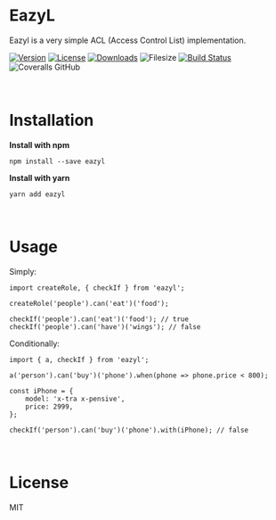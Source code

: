# EazyL

Eazyl is a very simple ACL (Access Control List) implementation.

[![Version](https://img.shields.io/npm/v/eazyl.svg?style=flat-square)](https://www.npmjs.com/package/eazyl)
[![License](https://img.shields.io/npm/l/eazyl.svg?style=flat-square)](https://www.npmjs.com/package/eazyl)
[![Downloads](https://img.shields.io/npm/dt/eazyl.svg?style=flat-square)](https://www.npmjs.com/package/eazyl)
![Filesize](https://img.shields.io/bundlephobia/min/eazyl.svg)
[![Build Status](https://img.shields.io/travis/teefouad/eazyl/master.svg?style=flat-square)](https://travis-ci.org/teefouad/eazyl) 
![Coveralls GitHub](https://img.shields.io/coveralls/github/teefouad/eazyl.svg)

&nbsp;
&nbsp;

# Installation

**Install with npm**
```
npm install --save eazyl
```

**Install with yarn**
```
yarn add eazyl
```

&nbsp;
&nbsp;

# Usage

Simply:

```
import createRole, { checkIf } from 'eazyl';

createRole('people').can('eat')('food');

checkIf('people').can('eat')('food'); // true
checkIf('people').can('have')('wings'); // false
```

Conditionally:

```
import { a, checkIf } from 'eazyl';

a('person').can('buy')('phone').when(phone => phone.price < 800);

const iPhone = {
    model: 'x-tra x-pensive',
    price: 2999,
};

checkIf('person').can('buy')('phone').with(iPhone); // false
```

&nbsp;
&nbsp;

# License

MIT
